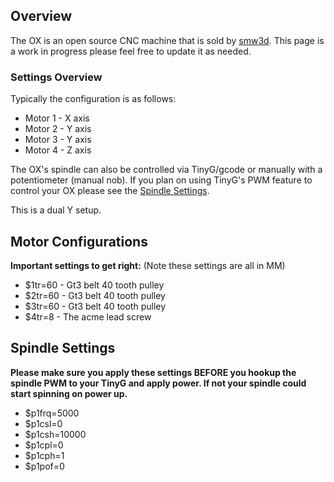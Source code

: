 ## Overview
The OX is an open source CNC machine that is sold by [smw3d](http://www.smw3d.com/ox-diy-cnc-kit/). This page is a work in progress please feel free to update it as needed.

### Settings Overview

Typically the configuration is as follows:
* Motor 1 - X axis
* Motor 2 - Y axis
* Motor 3 - Y axis
* Motor 4 - Z axis

The OX's spindle can also be controlled via TinyG/gcode or manually with a potentiometer (manual nob).  If you plan on using TinyG's PWM feature to control your OX please see the [Spindle Settings](#spindle-settings).

This is a dual Y setup.
## Motor Configurations
**Important settings to get right:** (Note these settings are all in MM)
* $1tr=60 - Gt3 belt 40 tooth pulley
* $2tr=60 - Gt3 belt 40 tooth pulley
* $3tr=60 - Gt3 belt 40 tooth pulley
* $4tr=8  - The acme lead screw

## Spindle Settings
**Please make sure you apply these settings BEFORE you hookup the spindle PWM to your TinyG and apply power.  If not your spindle could start spinning on power up.**
* $p1frq=5000
* $p1csl=0
* $p1csh=10000
* $p1cpl=0
* $p1cph=1
* $p1pof=0
